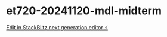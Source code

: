 # et720-20241120-mdl-midterm

[Edit in StackBlitz next generation editor ⚡️](https://stackblitz.com/~/github.com/mdlawrenceusa/et720-20241120-mdl-midterm)